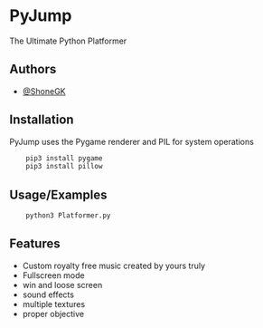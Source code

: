 
# PyJump
The Ultimate Python Platformer
## Authors

- [@ShoneGK](https://github.com/ShoneGK)
## Installation

PyJump uses the Pygame renderer and PIL for system operations

```bash
    pip3 install pygame
    pip3 install pillow
```
## Usage/Examples

```bash
    python3 Platformer.py
```
## Features

- Custom royalty free music created by yours truly
- Fullscreen mode
- win and loose screen
- sound effects
- multiple textures
- proper objective